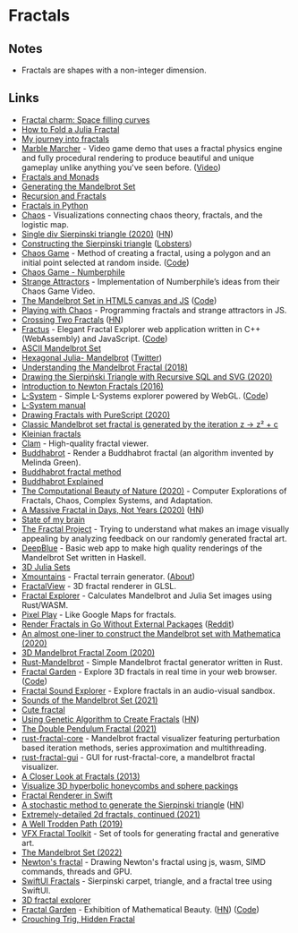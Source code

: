 # Fractals

## Notes

- Fractals are shapes with a non-integer dimension.

## Links

- [Fractal charm: Space filling curves](https://www.youtube.com/watch?v=RU0wScIj36o)
- [How to Fold a Julia Fractal](https://acko.net/blog/how-to-fold-a-julia-fractal/)
- [My journey into fractals](https://medium.com/@bananaft/my-journey-into-fractals-d25ebc6c4dc2)
- [Marble Marcher](https://github.com/HackerPoet/MarbleMarcher) - Video game demo that uses a fractal physics engine and fully procedural rendering to produce beautiful and unique gameplay unlike anything you've seen before. ([Video](https://www.youtube.com/watch?time_continue=1&v=9U0XVdvQwAI))
- [Fractals and Monads](https://dkwise.wordpress.com/2019/01/18/fractals-and-monads/)
- [Generating the Mandelbrot Set](https://scionofbytes.me/misc/generating-mandelbrot-fractals/)
- [Recursion and Fractals](https://en.scratch-wiki.info/wiki/Recursion_and_Fractals)
- [Fractals in Python](https://github.com/danilobellini/fractal)
- [Chaos](https://github.com/jonnyhyman/Chaos) - Visualizations connecting chaos theory, fractals, and the logistic map.
- [Single div Sierpinski triangle (2020)](https://yuanchuan.dev/single-div-sierpinski-triangle) ([HN](https://news.ycombinator.com/item?id=22279532))
- [Constructing the Sierpinski triangle](http://www.oftenpaper.net/sierpinski.htm) ([Lobsters](https://lobste.rs/s/pjetp7/constructing_sierpinski_triangle))
- [Chaos Game](https://andrew.wang-hoyer.com/experiments/chaos-game/) - Method of creating a fractal, using a polygon and an initial point selected at random inside. ([Code](https://github.com/ndrwhr/chaos-game))
- [Chaos Game - Numberphile](https://www.youtube.com/watch?v=kbKtFN71Lfs)
- [Strange Attractors](https://migueltorrescosta.github.io/posts/Strange-Attractors) - Implementation of Numberphile’s ideas from their Chaos Game Video.
- [The Mandelbrot Set in HTML5 canvas and JS](http://tilde.club/~david/m/#) ([Code](https://github.com/cslarsen/mandelbrot-js))
- [Playing with Chaos](http://www.playingwithchaos.net/) - Programming fractals and strange attractors in JS.
- [Crossing Two Fractals](https://github.com/victorqribeiro/randomFractal) ([HN](https://news.ycombinator.com/item?id=22769511))
- [Fractus](https://delivrance.github.io/fractus) - Elegant Fractal Explorer web application written in C++ (WebAssembly) and JavaScript. ([Code](https://github.com/delivrance/fractus))
- [ASCII Mandelbrot Set](https://thatjdanisso.cool/mandelbrot)
- [Hexagonal Julia- Mandelbrot](https://www.shadertoy.com/view/3dlBRf) ([Twitter](https://twitter.com/matthen2/status/1257989139426766849))
- [Understanding the Mandelbrot Fractal (2018)](https://explore.paulbutler.org/fractal/)
- [Drawing the Sierpiński Triangle with Recursive SQL and SVG (2020)](https://excessivelyadequate.com/posts/sierpinksy.html)
- [Introduction to Newton Fractals (2016)](https://ryhl.io/blog/newton-intro/)
- [L-System](https://anvaka.github.io/lsystem/) - Simple L-Systems explorer powered by WebGL. ([Code](https://github.com/anvaka/lsystem))
- [L-System manual](http://paulbourke.net/fractals/lsys/)
- [Drawing Fractals with PureScript (2020)](https://blog.drewolson.org/drawing-fractals-with-purescript)
- [Classic Mandelbrot set fractal is generated by the iteration z → z² + c](https://twitter.com/matthen2/status/1270619240635068416)
- [Kleinian fractals](https://cindyjs.org/gallery/main/Kleinian/)
- [Clam](https://github.com/khyperia/Clam) - High-quality fractal viewer.
- [Buddhabrot](https://github.com/porglezomp/buddhabrot) - Render a Buddhabrot fractal (an algorithm invented by Melinda Green).
- [Buddhabrot fractal method](http://superliminal.com/fractals/bbrot/bbrot.htm)
- [Buddhabrot Explained](http://www.steckles.com/buddha/)
- [The Computational Beauty of Nature (2020)](https://mitpress.mit.edu/books/computational-beauty-nature) - Computer Explorations of Fractals, Chaos, Complex Systems, and Adaptation.
- [A Massive Fractal in Days, Not Years (2020)](http://www.jcgt.org/published/0009/02/02/paper.pdf) ([HN](https://news.ycombinator.com/item?id=24124827))
- [State of my brain](https://codepen.io/terabaud/pen/VwZRrRL)
- [The Fractal Project](https://thefractalproject.com/explore) - Trying to understand what makes an image visually appealing by analyzing feedback on our randomly generated fractal art.
- [DeepBlue](https://github.com/micahhahn/DeepBlue) - Basic web app to make high quality renderings of the Mandelbrot Set written in Haskell.
- [3D Julia Sets](https://www.iquilezles.org/www/articles/juliasets3d/juliasets3d.htm)
- [Xmountains](https://spbooth.github.io/xmountains/) - Fractal terrain generator. ([About](https://spbooth.github.io/xmountains/about_xmountains.html))
- [FractalView](https://github.com/adamsol/FractalView) - 3D fractal renderer in GLSL.
- [Fractal Explorer](https://github.com/ChrisWhealy/fractal_explorer) - Calculates Mandelbrot and Julia Set images using Rust/WASM.
- [Pixel Play](https://anvaka.github.io/pplay/) - Like Google Maps for fractals.
- [Render Fractals in Go Without External Packages](https://github.com/kochampsy/fractal) ([Reddit](https://www.reddit.com/r/golang/comments/jy9kq6/a_fractal_i_rendered_in_go_without_any_external/))
- [An almost one-liner to construct the Mandelbrot set with Mathematica (2020)](https://ekamperi.github.io/math/2020/12/01/mandelbrot-set-one-liner.html)
- [3D Mandelbrot Fractal Zoom (2020)](https://www.youtube.com/watch?v=hRrBnI5L0u8)
- [Rust-Mandelbrot](https://github.com/Ducolnd/rust-mandelbrot) - Simple Mandelbrot fractal generator written in Rust.
- [Fractal Garden](https://fractal.garden/) - Explore 3D fractals in real time in your web browser. ([Code](https://github.com/ath92/fractal-garden))
- [Fractal Sound Explorer](https://github.com/HackerPoet/FractalSoundExplorer) - Explore fractals in an audio-visual sandbox.
- [Sounds of the Mandelbrot Set (2021)](https://www.youtube.com/watch?v=GiAj9WW1OfQ)
- [Cute fractal](https://twitter.com/zozuar/status/1367243732764876800)
- [Using Genetic Algorithm to Create Fractals](https://victorribeiro.com/randomFractal/) ([HN](https://news.ycombinator.com/item?id=26460374))
- [The Double Pendulum Fractal (2021)](https://www.youtube.com/watch?v=n7JK4Ht8k8M)
- [rust-fractal-core](https://github.com/rust-fractal/rust-fractal-core) - Mandelbrot fractal visualizer featuring perturbation based iteration methods, series approximation and multithreading.
- [rust-fractal-gui](https://github.com/rust-fractal/rust-fractal-gui) - GUI for rust-fractal-core, a mandelbrot fractal visualizer.
- [A Closer Look at Fractals (2013)](https://blog.fract.al/post/62180302979/a-closer-look-at-fractals)
- [Visualize 3D hyperbolic honeycombs and sphere packings](https://github.com/neozhaoliang/Hyperbolic-Honeycombs)
- [Fractal Renderer in Swift](https://github.com/hdombach/Fractal-Renderer)
- [A stochastic method to generate the Sierpinski triangle](https://github.com/ajnirp/stochastic_sierpinski) ([HN](https://news.ycombinator.com/item?id=29701260))
- [Extremely-detailed 2d fractals, continued (2021)](https://ultraiterator.blogspot.com/2021/12/ultrafields-this-is-continuation-after.html)
- [A Well Trodden Path (2019)](https://ultraiterator.blogspot.com/2019/12/a-well-trodden-path.html)
- [VFX Fractal Toolkit](https://github.com/jtomori/vft) - Set of tools for generating fractal and generative art.
- [The Mandelbrot Set (2022)](https://www.sotr.blog/articles/mandelbrot)
- [Newton's fractal](https://github.com/alordash/newton-fractal) - Drawing Newton's fractal using js, wasm, SIMD commands, threads and GPU.
- [SwiftUI Fractals](https://github.com/Zeta611/SwiftUI-Fractals) - Sierpinski carpet, triangle, and a fractal tree using SwiftUI.
- [3D fractal explorer](https://github.com/sjoerd-code/mandelbulb)
- [Fractal Garden](https://www.fractal.garden/) - Exhibition of Mathematical Beauty. ([HN](https://news.ycombinator.com/item?id=33144556)) ([Code](https://github.com/trebeljahr/fractal-garden))
- [Crouching Trig, Hidden Fractal](https://kylehovey.github.io/blog/crouching-trig-hidden-fractal)
